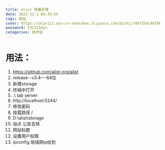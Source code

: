 ```yaml
---
title: alist 部署步骤 
date: 2022-12-2 00:39:55
tags: 网站
cover: https://alyx111.oss-cn-shenzhen.aliyuncs.com/bizhi/7d8f334c46f8ba1941e838c62bcc1934.jpg
password: 232125dyx
categories: 技术贴
---
```

# 用法：

1. https://github.com/alist-org/alist
2. release--v3.4---64位
3. 新建storage
4. 终端中打开
5. .\ tab server
6. http://localhost:5244/
7. 修改密码
8. 挂载路径 /
9. D:\alist\storage
10. 站点 公告去除
11. 网站标题
12. 设置用户权限
13. ipconfig 局域网ip给到

